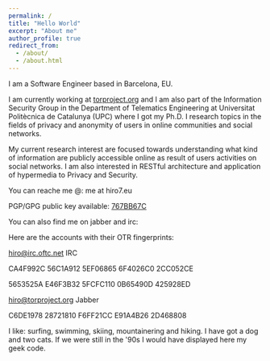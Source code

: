 ```yaml
---
permalink: /
title: "Hello World"
excerpt: "About me"
author_profile: true
redirect_from: 
  - /about/
  - /about.html
---
```


I am a Software Engineer based in Barcelona, EU.

I am currently working at [torproject.org](https://torproject.org) and I am also part of the Information Security Group in the Department of Telematics Engineering at Universitat Politècnica de Catalunya (UPC) where I got my Ph.D. I research topics in the fields of privacy and anonymity of users in online communities and social networks.

My current research interest are focused towards understanding what kind of information are publicly accessible online as result of users activities on social networks. I am also interested in RESTful architecture and application of hypermedia to Privacy and Security.

You can reache me @: me at hiro7.eu

PGP/GPG public key available: [767BB67C](https://pgp.mit.edu/pks/lookup?op=get&search=0xA38425F1767BB67C)

You can also find me on jabber and irc:

Here are the accounts with their OTR fingerprints:

hiro@irc.oftc.net  IRC

CA4F992C 56C1A912 5EF06865 6F4026C0 2CC052CE

5653525A E46F3B32 5FCFC110 0B65490D 425928ED

hiro@torproject.org Jabber

C6DE1978 28721810 F6FF21CC E91A4B26 2D468808


I like: surfing, swimming, skiing, mountainering and hiking. I have got a dog and two cats. If we were still in the '90s I would have displayed here my geek code.
